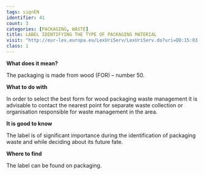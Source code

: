 ```yaml
---
tags: signEN
identifier: 41
count: 3
categories: [PACKAGING, WASTE]
title: LABEL IDENTIFYING THE TYPE OF PACKAGING MATERIAL
visit: "http://eur-lex.europa.eu/LexUriServ/LexUriServ.do?uri=DD:15:03:31997D0129:PL:PDF"
class: 1
---
```

**What does it mean?**

The packaging is made from wood (FOR) – number 50.

**What to do with**

In order to select the best form for wood packaging waste management it is advisable to contact the nearest point for separate waste collection or organisation responsible for waste management in the area.

**It is good to know**

The label is of significant importance during the identification of packaging waste and while deciding about its future fate.

**Where to find**

The label can be found on packaging.